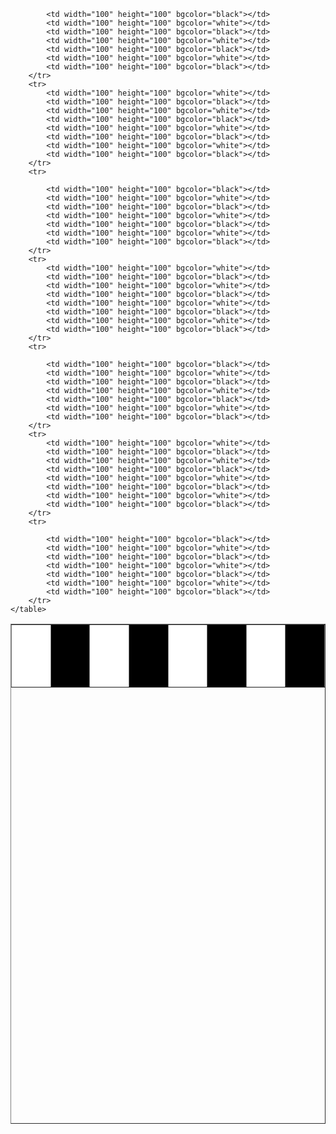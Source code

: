 <!DOCTYPE html>
<html lang="en">
<head>
    <meta charset="UTF-8">
    <meta name="viewport" content="width=device-width, initial-scale=1.0">
    <title>Chess Board</title>
</head>        
<body>
    <table border="1" width="800" height="800" align="center">
        <tr>
            <td width="100" height="100" bgcolor="white"></td>
            <td width="100" height="100" bgcolor="black"></td>
            <td width="100" height="100" bgcolor="white"></td>
            <td width="100" height="100" bgcolor="black"></td>
            <td width="100" height="100" bgcolor="white"></td>
            <td width="100" height="100" bgcolor="black"></td>
            <td width="100" height="100" bgcolor="white"></td>
            <td width="100" height="100" bgcolor="black"></td>
        </tr>
        <tr>
            
            <td width="100" height="100" bgcolor="black"></td>
            <td width="100" height="100" bgcolor="white"></td>
            <td width="100" height="100" bgcolor="black"></td>
            <td width="100" height="100" bgcolor="white"></td>
            <td width="100" height="100" bgcolor="black"></td>
            <td width="100" height="100" bgcolor="white"></td>
            <td width="100" height="100" bgcolor="black"></td>
        </tr>
        <tr>
            <td width="100" height="100" bgcolor="white"></td>
            <td width="100" height="100" bgcolor="black"></td>
            <td width="100" height="100" bgcolor="white"></td>
            <td width="100" height="100" bgcolor="black"></td>
            <td width="100" height="100" bgcolor="white"></td>
            <td width="100" height="100" bgcolor="black"></td>
            <td width="100" height="100" bgcolor="white"></td>
            <td width="100" height="100" bgcolor="black"></td>
        </tr>
        <tr>
            
            <td width="100" height="100" bgcolor="black"></td>
            <td width="100" height="100" bgcolor="white"></td>
            <td width="100" height="100" bgcolor="black"></td>
            <td width="100" height="100" bgcolor="white"></td>
            <td width="100" height="100" bgcolor="black"></td>
            <td width="100" height="100" bgcolor="white"></td>
            <td width="100" height="100" bgcolor="black"></td>
        </tr>
        <tr>
            <td width="100" height="100" bgcolor="white"></td>
            <td width="100" height="100" bgcolor="black"></td>
            <td width="100" height="100" bgcolor="white"></td>
            <td width="100" height="100" bgcolor="black"></td>
            <td width="100" height="100" bgcolor="white"></td>
            <td width="100" height="100" bgcolor="black"></td>
            <td width="100" height="100" bgcolor="white"></td>
            <td width="100" height="100" bgcolor="black"></td>
        </tr>
        <tr>
            
            <td width="100" height="100" bgcolor="black"></td>
            <td width="100" height="100" bgcolor="white"></td>
            <td width="100" height="100" bgcolor="black"></td>
            <td width="100" height="100" bgcolor="white"></td>
            <td width="100" height="100" bgcolor="black"></td>
            <td width="100" height="100" bgcolor="white"></td>
            <td width="100" height="100" bgcolor="black"></td>
        </tr>
        <tr>
            <td width="100" height="100" bgcolor="white"></td>
            <td width="100" height="100" bgcolor="black"></td>
            <td width="100" height="100" bgcolor="white"></td>
            <td width="100" height="100" bgcolor="black"></td>
            <td width="100" height="100" bgcolor="white"></td>
            <td width="100" height="100" bgcolor="black"></td>
            <td width="100" height="100" bgcolor="white"></td>
            <td width="100" height="100" bgcolor="black"></td>
        </tr>
        <tr>
            
            <td width="100" height="100" bgcolor="black"></td>
            <td width="100" height="100" bgcolor="white"></td>
            <td width="100" height="100" bgcolor="black"></td>
            <td width="100" height="100" bgcolor="white"></td>
            <td width="100" height="100" bgcolor="black"></td>
            <td width="100" height="100" bgcolor="white"></td>
            <td width="100" height="100" bgcolor="black"></td>
        </tr> 
    </table>
</body>
</html>
